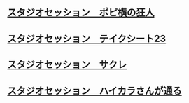 ## [スタジオセッション　ポピ横の狂人](https://x.com/katyua_m_c_key/status/1348604502576795648?s=20)　
## [スタジオセッション　テイクシート23](https://x.com/katyua_m_c_key/status/1429843393102827523?s=20)
## [スタジオセッション　サクレ](https://www.youtube.com/watch?v=oKx3Pcimh_8)
## [スタジオセッション　ハイカラさんが通る](https://x.com/katyua_m_c_key/status/1523692139401838593?s=20)
## []()　